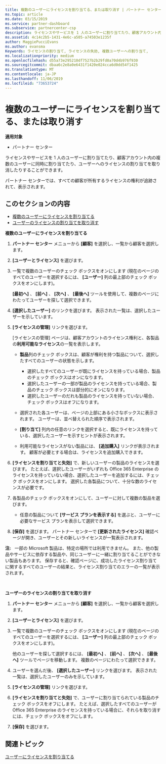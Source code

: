 ```yaml
---
title: 複数のユーザーにライセンスを割り当てる、または取り消す | パートナー センター
ms.topic: article
ms.date: 03/15/2019
ms.service: partner-dashboard
ms.subservice: partnercenter-csp
description: ライセンスやサービスを 1 人のユーザーに割り当てたり、顧客アカウント内の複数のユーザーに同時に割り当てたり、ユーザーへのライセンスの割り当てを取り消したりすることができます。
ms.assetid: 4c14c2b5-1431-4e6c-a505-a74503e1235f
author: MaggiePucciEvans
ms.author: evansma
Keywords: ライセンスの割り当て, ライセンスの失効, 複数ユーザーへの割り当て,
ms.localizationpriority: medium
ms.openlocfilehash: d55a73e295210df7527b2b29fd0a70d4b976f930
ms.sourcegitcommit: dbaa6c2e8a0e6431f1420e024cca6d0dd54f1425
ms.translationtype: MT
ms.contentlocale: ja-JP
ms.lasthandoff: 11/06/2019
ms.locfileid: "73653724"
---
```

# <a name="assign-or-revoke-licenses-to-multiple-users"></a>複数のユーザーにライセンスを割り当てる、または取り消す

**適用対象**

-  パートナー センター

ライセンスやサービスを 1 人のユーザーに割り当てたり、顧客アカウント内の複数のユーザーに同時に割り当てたり、ユーザーへのライセンスの割り当てを取り消したりすることができます。

パートナー センターでは、すべての顧客が所有するライセンスの権利が追跡されて、表示されます。

## <a name="in-this-section"></a>このセクションの内容


-   [複数のユーザーにライセンスを割り当てる](#assign-licenses-to-groups)
-   [ユーザーのライセンスの割り当てを取り消す](#revoking-licenses)

<a href="" id="assign-licenses-to-groups"></a>
**複数のユーザーにライセンスを割り当てる**

1.  **パートナー センター** メニューから **[顧客]** を選択し、一覧から顧客を選択します。
2.  **[ユーザーとライセンス]** を選びます。
3.  一覧で複数のユーザーのチェック ボックスをオンにします (現在のページのすべてのユーザーを選択するには、 **[ユーザー]** 列の最上部のチェック ボックスをオンにします)。

    **[最初へ]** 、 **[前へ]** 、 **[次へ]** 、 **[最後へ]** ツールを使用して、複数のページにわたってユーザーを探して選択できます。

4.  **[選択したユーザー]** のリンクを選びます。 表示された一覧は、選択したユーザーを示しています。
5.  **[ライセンスの管理]** リンクを選びます。

    [ライセンスの管理] ページは、顧客アカウントのライセンス権利と、各製品の**利用可能なライセンス**の一覧を表示します。

    -   **製品**列のチェック ボックスは、顧客が権利を持つ製品について、選択したすべてのユーザーの状態を示します。

        -   選択したすべてのユーザーが既にライセンスを持っている場合、製品のチェック ボックスはオンになります。
        -   選択したユーザーの一部が製品のライセンスを持っている場合、製品のチェック ボックスは部分的にオンになります。
        -   選択したユーザーのだれも製品のライセンスを持っていない場合、チェック ボックスはオフになります。
    -   選択された各ユーザーは、ページの上部にある小さなボックスに表示されます。 ユーザーは、並べ替えられた順序で表示されます。

    -   **[割り当て]** 列内の任意のリンクを選択すると、既にライセンスを持っている、選択したユーザーを示すヒントが表示されます。

    -   利用可能なライセンスがない製品には、 **[追加購入]** リンクが表示されます。 顧客が必要とする場合は、ライセンスを追加購入できます。

6.  **[ライセンスを割り当てと失効]** で、新しいユーザーの製品のライセンスを選びます。 たとえば、選択したユーザーがいずれも Office 365 Enterprise のライセンスを持っていない場合、選択したユーザーを追加するには、チェック ボックスをオンにします。 選択した各製品について、十分な数のライセンスが必要です。
7.  各製品のチェック ボックスをオンにして、ユーザーに対して複数の製品を選びます。
    -   任意の製品について **[サービス プランを表示する]** を選ぶと、ユーザーに必要なサービス プランを表示して選択できます。

8.  **[保存]** を選びます。 パートナー センターで **[更新されたライセンス]** 確認ページが開き、ユーザーとその新しいライセンスが一覧表示されます。

**注:**   一部の Microsoft 製品は、特定の場所では利用できません。 また、他の製品やサービスに依存する製品や、同じユーザーに一緒に割り当てることができない製品もあります。 保存すると、確認ページに、成功したライセンス割り当てに関するすべてのユーザーの結果と、ライセンス割り当てのエラーの一覧が表示されます。

 

<a href="" id="revoking-licenses"></a>
**ユーザーのライセンスの割り当てを取り消す**

1.  **パートナー センター** メニューから **[顧客]** を選択し、一覧から顧客を選択します。
2.  **[ユーザーとライセンス]** を選びます。
3.  一覧で複数のユーザーのチェック ボックスをオンにします (現在のページのすべてのユーザーを選択するには、 **[ユーザー]** 列の最上部のチェック ボックスをオンにします)。

    他のユーザーを探して選択するには、 **[最初へ]** 、 **[前へ]** 、 **[次へ]** 、 **[最後へ]** ツールでページを移動します。 複数のページにわたって選択できます。

4.  ユーザーを選んだ後、 **[選択したユーザー]** リンクを選びます。 表示された一覧は、選択したユーザーのみを示しています。
5.  **[ライセンスの管理]** リンクを選びます。
6.  **[ライセンスを割り当てと失効]** で、ユーザーに割り当てられている製品のチェック ボックスをオフにします。 たとえば、選択したすべてのユーザーが Office 365 Enterprise のライセンスを持っている場合に、それらを取り消すには、チェック ボックスをオフにします。
7.  **[保存]** を選びます。

## <a name="related-topics"></a>関連トピック


[ユーザーにライセンスを割り当てる](assign-licenses-to-users.md)

 

 



